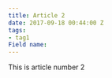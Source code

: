 ```yaml
---
title: Article 2
date: 2017-09-18 00:44:00 Z
tags:
- tag1
Field name: 
---
```


This is article number 2